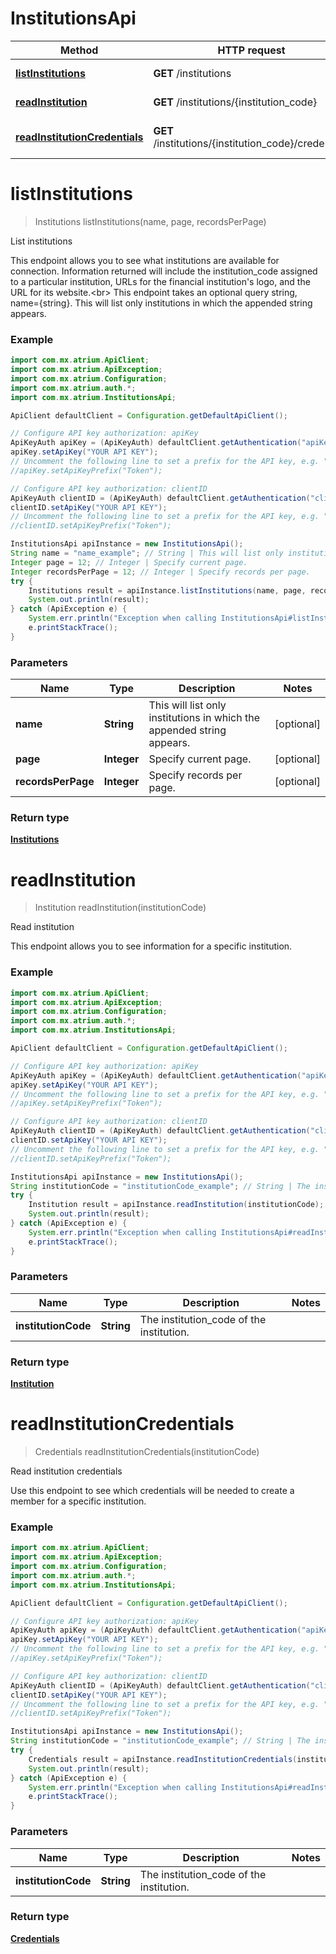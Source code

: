 # InstitutionsApi

Method | HTTP request | Description
------------- | ------------- | -------------
[**listInstitutions**](InstitutionsApi.md#listInstitutions) | **GET** /institutions | List institutions
[**readInstitution**](InstitutionsApi.md#readInstitution) | **GET** /institutions/{institution_code} | Read institution
[**readInstitutionCredentials**](InstitutionsApi.md#readInstitutionCredentials) | **GET** /institutions/{institution_code}/credentials | Read institution credentials


<a name="listInstitutions"></a>
# **listInstitutions**
> Institutions listInstitutions(name, page, recordsPerPage)

List institutions

This endpoint allows you to see what institutions are available for connection. Information returned will include the institution_code assigned to a particular institution, URLs for the financial institution&#39;s logo, and the URL for its website.&lt;br&gt; This endpoint takes an optional query string, name&#x3D;{string}. This will list only institutions in which the appended string appears. 

### Example
```java
import com.mx.atrium.ApiClient;
import com.mx.atrium.ApiException;
import com.mx.atrium.Configuration;
import com.mx.atrium.auth.*;
import com.mx.atrium.InstitutionsApi;

ApiClient defaultClient = Configuration.getDefaultApiClient();

// Configure API key authorization: apiKey
ApiKeyAuth apiKey = (ApiKeyAuth) defaultClient.getAuthentication("apiKey");
apiKey.setApiKey("YOUR API KEY");
// Uncomment the following line to set a prefix for the API key, e.g. "Token" (defaults to null)
//apiKey.setApiKeyPrefix("Token");

// Configure API key authorization: clientID
ApiKeyAuth clientID = (ApiKeyAuth) defaultClient.getAuthentication("clientID");
clientID.setApiKey("YOUR API KEY");
// Uncomment the following line to set a prefix for the API key, e.g. "Token" (defaults to null)
//clientID.setApiKeyPrefix("Token");

InstitutionsApi apiInstance = new InstitutionsApi();
String name = "name_example"; // String | This will list only institutions in which the appended string appears.
Integer page = 12; // Integer | Specify current page.
Integer recordsPerPage = 12; // Integer | Specify records per page.
try {
    Institutions result = apiInstance.listInstitutions(name, page, recordsPerPage);
    System.out.println(result);
} catch (ApiException e) {
    System.err.println("Exception when calling InstitutionsApi#listInstitutions");
    e.printStackTrace();
}
```

### Parameters

Name | Type | Description  | Notes
------------- | ------------- | ------------- | -------------
 **name** | **String**| This will list only institutions in which the appended string appears. | [optional]
 **page** | **Integer**| Specify current page. | [optional]
 **recordsPerPage** | **Integer**| Specify records per page. | [optional]

### Return type

[**Institutions**](Institutions.md)

<a name="readInstitution"></a>
# **readInstitution**
> Institution readInstitution(institutionCode)

Read institution

This endpoint allows you to see information for a specific institution.

### Example
```java
import com.mx.atrium.ApiClient;
import com.mx.atrium.ApiException;
import com.mx.atrium.Configuration;
import com.mx.atrium.auth.*;
import com.mx.atrium.InstitutionsApi;

ApiClient defaultClient = Configuration.getDefaultApiClient();

// Configure API key authorization: apiKey
ApiKeyAuth apiKey = (ApiKeyAuth) defaultClient.getAuthentication("apiKey");
apiKey.setApiKey("YOUR API KEY");
// Uncomment the following line to set a prefix for the API key, e.g. "Token" (defaults to null)
//apiKey.setApiKeyPrefix("Token");

// Configure API key authorization: clientID
ApiKeyAuth clientID = (ApiKeyAuth) defaultClient.getAuthentication("clientID");
clientID.setApiKey("YOUR API KEY");
// Uncomment the following line to set a prefix for the API key, e.g. "Token" (defaults to null)
//clientID.setApiKeyPrefix("Token");

InstitutionsApi apiInstance = new InstitutionsApi();
String institutionCode = "institutionCode_example"; // String | The institution_code of the institution.
try {
    Institution result = apiInstance.readInstitution(institutionCode);
    System.out.println(result);
} catch (ApiException e) {
    System.err.println("Exception when calling InstitutionsApi#readInstitution");
    e.printStackTrace();
}
```

### Parameters

Name | Type | Description  | Notes
------------- | ------------- | ------------- | -------------
 **institutionCode** | **String**| The institution_code of the institution. |

### Return type

[**Institution**](Institution.md)

<a name="readInstitutionCredentials"></a>
# **readInstitutionCredentials**
> Credentials readInstitutionCredentials(institutionCode)

Read institution credentials

Use this endpoint to see which credentials will be needed to create a member for a specific institution.

### Example
```java
import com.mx.atrium.ApiClient;
import com.mx.atrium.ApiException;
import com.mx.atrium.Configuration;
import com.mx.atrium.auth.*;
import com.mx.atrium.InstitutionsApi;

ApiClient defaultClient = Configuration.getDefaultApiClient();

// Configure API key authorization: apiKey
ApiKeyAuth apiKey = (ApiKeyAuth) defaultClient.getAuthentication("apiKey");
apiKey.setApiKey("YOUR API KEY");
// Uncomment the following line to set a prefix for the API key, e.g. "Token" (defaults to null)
//apiKey.setApiKeyPrefix("Token");

// Configure API key authorization: clientID
ApiKeyAuth clientID = (ApiKeyAuth) defaultClient.getAuthentication("clientID");
clientID.setApiKey("YOUR API KEY");
// Uncomment the following line to set a prefix for the API key, e.g. "Token" (defaults to null)
//clientID.setApiKeyPrefix("Token");

InstitutionsApi apiInstance = new InstitutionsApi();
String institutionCode = "institutionCode_example"; // String | The institution_code of the institution.
try {
    Credentials result = apiInstance.readInstitutionCredentials(institutionCode);
    System.out.println(result);
} catch (ApiException e) {
    System.err.println("Exception when calling InstitutionsApi#readInstitutionCredentials");
    e.printStackTrace();
}
```

### Parameters

Name | Type | Description  | Notes
------------- | ------------- | ------------- | -------------
 **institutionCode** | **String**| The institution_code of the institution. |

### Return type

[**Credentials**](Credentials.md)


